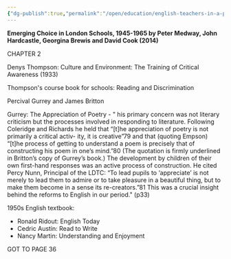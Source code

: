 ```yaml
---
{"dg-publish":true,"permalink":"/open/education/english-teachers-in-a-postwar-democracy/","dgHomeLink":true,"dgPassFrontmatter":false}
---
```



**Emerging Choice in London Schools, 1945-1965
by Peter Medway, John Hardcastle, Georgina Brewis and David Cook (2014)**

CHAPTER 2

Denys Thompson: Culture and Environment: The Training of Critical Awareness (1933)

Thompson's course book for schools: Reading and Discrimination

Percival Gurrey and James Britton

Gurrey: The Appreciation of Poetry - " his primary concern was not literary criticism but the processes involved in responding to literature. Following Coleridge and Richards he held that “[t]he appreciation of poetry is not primarily a critical activ- ity, it is creative”79 and that (quoting Empson) “[t]he process of getting to understand a poem is precisely that of constructing his poem in one’s mind.”80 (The quotation is firmly underlined in Britton’s copy of Gurrey’s book.) The development by children of their own first-hand responses was an active process of construction. He cited Percy Nunn, Principal of the LDTC: “To lead pupils to ‘appreciate’ is not merely to lead them to admire or to take pleasure in a beautiful thing, but to make them become in a sense its re-creators.”81 This was a crucial insight behind the reforms to English in our period." (p33)

1950s English textbook:
- Ronald Ridout: English Today
- Cedric Austin: Read to Write
- Nancy Martin: Understanding and Enjoyment

GOT TO PAGE 36